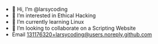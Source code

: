 - 👋 Hi, I’m @larsycoding
- 👀 I’m interested in Ethical Hacking
- 🌱 I’m currently learning Linux
- 💞️ I’m looking to collaborate on a Scripting Website
- Email 131176320+larsycoding@users.noreply.github.com

